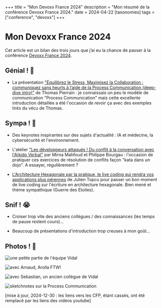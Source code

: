 +++
title = "Mon Devoxx France 2024"
description = "Mon résumé de la conférence Devoxx France 2024."
date = 2024-04-22
[taxonomies]
tags = ["conference", "devoxx"]
+++
# Mon Devoxx France 2024

Cet article est un bilan des trois jours que j’ai eu la chance de passer à la conférence [Devoxx France 2024](https://www.devoxx.fr/).

## Génial ! 💖

* La présentation ["Équilibrez le Stress, Maximisez la Collaboration : communiquez sans heurts à l’aide de la Process Communication (deep-dive intro)"](https://www.devoxx.fr/schedule/talk/?id=44931) de Thomas Pierrain : je connaissais un peu le modèle de communication "Process Communication" mais cette excellente introduction détaillée a été l'occasion de revoir ça avec des exemples tirés du vécu de Thomas.

## Sympa ! 🙂

* Des keynotes inspirantes sur des sujets d'actualité : IA et médecine, la cybersécurité et l'environnement.

* L'atelier ["Les développeurs attaqués ! Du conflit à la conversation avec l'Aïkido Verbal"](https://www.devoxx.fr/en/schedule/talk/?id=18358) par Mirna Mahfoud et Philippe Bourgau : l'occasion de pratiquer ces exercices de résolution de conflits façon "kata dans un dojo". A essayer, régulièrement ?

* [L'Architecture Hexagonale par la pratique, le live coding qui rendra vos applications plus pérennes](https://www.devoxx.fr/en/schedule/talk/?id=3675) de Julien Topcu pour passer un bon moment de live coding sur l'écriture en architecture hexagonale. Bien mené et thème sympathique (Guerre des Etoiles).

## Snif ! 😭

* Croiser trop vite des anciens collègues / des connaissances (les temps de pause restent cours)...

* Beaucoup de présentations d'introduction trop creuses à mon goût...

## Photos ! 📸

![une petite partie de l'équipe Vidal](/devoxx-fr-2024/devoxx-2024-vidal.jpg)

![avec Arnaud, Arolla FTW!](/devoxx-fr-2024/devoxx-2024-arnaud.jpg)

![avec Sebastian, un ancien collègue de Vidal](/devoxx-fr-2024/devoxx-2024-sebastian.jpg)

![sketchnotes sur la Process Communication](/devoxx-fr-2024/devoxx-2024-processcom.jpg)

[mise à jour, 2024-12-30 : les liens vers les CFP, étant cassés, ont été remplacé par les liens des vidéos youtube]
